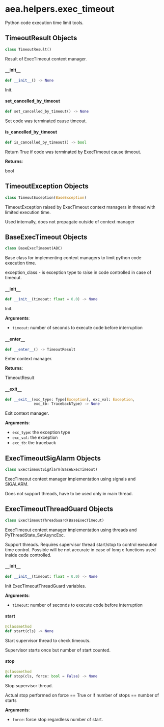 <a id="aea.helpers.exec_timeout"></a>

# aea.helpers.exec`_`timeout

Python code execution time limit tools.

<a id="aea.helpers.exec_timeout.TimeoutResult"></a>

## TimeoutResult Objects

```python
class TimeoutResult()
```

Result of ExecTimeout context manager.

<a id="aea.helpers.exec_timeout.TimeoutResult.__init__"></a>

#### `__`init`__`

```python
def __init__() -> None
```

Init.

<a id="aea.helpers.exec_timeout.TimeoutResult.set_cancelled_by_timeout"></a>

#### set`_`cancelled`_`by`_`timeout

```python
def set_cancelled_by_timeout() -> None
```

Set code was terminated cause timeout.

<a id="aea.helpers.exec_timeout.TimeoutResult.is_cancelled_by_timeout"></a>

#### is`_`cancelled`_`by`_`timeout

```python
def is_cancelled_by_timeout() -> bool
```

Return True if code was terminated by ExecTimeout cause timeout.

**Returns**:

bool

<a id="aea.helpers.exec_timeout.TimeoutException"></a>

## TimeoutException Objects

```python
class TimeoutException(BaseException)
```

TimeoutException raised by ExecTimeout context managers in thread with limited execution time.

Used internally, does not propagate outside of context manager

<a id="aea.helpers.exec_timeout.BaseExecTimeout"></a>

## BaseExecTimeout Objects

```python
class BaseExecTimeout(ABC)
```

Base class for implementing context managers to limit python code execution time.

exception_class - is exception type to raise in code controlled in case of timeout.

<a id="aea.helpers.exec_timeout.BaseExecTimeout.__init__"></a>

#### `__`init`__`

```python
def __init__(timeout: float = 0.0) -> None
```

Init.

**Arguments**:

- `timeout`: number of seconds to execute code before interruption

<a id="aea.helpers.exec_timeout.BaseExecTimeout.__enter__"></a>

#### `__`enter`__`

```python
def __enter__() -> TimeoutResult
```

Enter context manager.

**Returns**:

TimeoutResult

<a id="aea.helpers.exec_timeout.BaseExecTimeout.__exit__"></a>

#### `__`exit`__`

```python
def __exit__(exc_type: Type[Exception], exc_val: Exception,
             exc_tb: TracebackType) -> None
```

Exit context manager.

**Arguments**:

- `exc_type`: the exception type
- `exc_val`: the exception
- `exc_tb`: the traceback

<a id="aea.helpers.exec_timeout.ExecTimeoutSigAlarm"></a>

## ExecTimeoutSigAlarm Objects

```python
class ExecTimeoutSigAlarm(BaseExecTimeout)
```

ExecTimeout context manager implementation using signals and SIGALARM.

Does not support threads, have to be used only in main thread.

<a id="aea.helpers.exec_timeout.ExecTimeoutThreadGuard"></a>

## ExecTimeoutThreadGuard Objects

```python
class ExecTimeoutThreadGuard(BaseExecTimeout)
```

ExecTimeout context manager implementation using threads and PyThreadState_SetAsyncExc.

Support threads.
Requires supervisor thread start/stop to control execution time control.
Possible will be not accurate in case of long c functions used inside code controlled.

<a id="aea.helpers.exec_timeout.ExecTimeoutThreadGuard.__init__"></a>

#### `__`init`__`

```python
def __init__(timeout: float = 0.0) -> None
```

Init ExecTimeoutThreadGuard variables.

**Arguments**:

- `timeout`: number of seconds to execute code before interruption

<a id="aea.helpers.exec_timeout.ExecTimeoutThreadGuard.start"></a>

#### start

```python
@classmethod
def start(cls) -> None
```

Start supervisor thread to check timeouts.

Supervisor starts once but number of start counted.

<a id="aea.helpers.exec_timeout.ExecTimeoutThreadGuard.stop"></a>

#### stop

```python
@classmethod
def stop(cls, force: bool = False) -> None
```

Stop supervisor thread.

Actual stop performed on force == True or if  number of stops == number of starts

**Arguments**:

- `force`: force stop regardless number of start.

